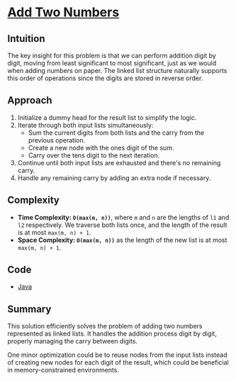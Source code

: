 # [Add Two Numbers](https://leetcode.com/problems/add-two-numbers/description/)

## Intuition

The key insight for this problem is that we can perform addition digit by digit, moving from least significant to most
significant, just as we would when adding numbers on paper. The linked list structure naturally supports this order of
operations since the digits are stored in reverse order.

## Approach

1. Initialize a dummy head for the result list to simplify the logic.
2. Iterate through both input lists simultaneously:
    - Sum the current digits from both lists and the carry from the previous operation.
    - Create a new node with the ones digit of the sum.
    - Carry over the tens digit to the next iteration.
3. Continue until both input lists are exhausted and there's no remaining carry.
4. Handle any remaining carry by adding an extra node if necessary.

## Complexity

- **Time Complexity: `O(max(m, n))`**, where `m` and `n` are the lengths of `l1` and `l2` respectively. We traverse both
  lists once, and the length of the result is at most `max(m, n) + 1`.
- **Space Complexity: `O(max(m, n))`** as the length of the new list is at most `max(m, n) + 1`.

## Code

- [Java](../src/main/java/io/dksifoua/leetcode/addtwonumbers/Solution.java)

## Summary

This solution efficiently solves the problem of adding two numbers represented as linked lists. It handles the addition
process digit by digit, properly managing the carry between digits.

One minor optimization could be to reuse nodes from the input lists instead of creating new nodes for each digit of the
result, which could be beneficial in memory-constrained environments.